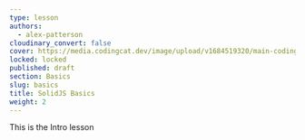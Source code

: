 ```yaml
---
type: lesson
authors:
  - alex-patterson
cloudinary_convert: false
cover: https://media.codingcat.dev/image/upload/v1684519320/main-codingcatdev-photo/courses/solidjs-intro/basics.png
locked: locked
published: draft
section: Basics
slug: basics
title: SolidJS Basics
weight: 2
---
```


This is the Intro lesson
